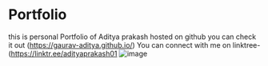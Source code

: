 # Portfolio
this is personal Portfolio of Aditya prakash hosted on github 
you can check it out (https://gaurav-aditya.github.io/)
You can connect with me on linktree- (https://linktr.ee/adityaprakash01
![image](https://user-images.githubusercontent.com/110540811/191750812-ad4e2c32-3008-4f73-bf27-a635628e59a6.png)


